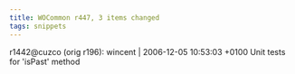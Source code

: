 ```yaml
---
title: WOCommon r447, 3 items changed
tags: snippets
---
```


r1442@cuzco (orig r196): wincent | 2006-12-05 10:53:03 +0100 Unit tests for 'isPast' method
